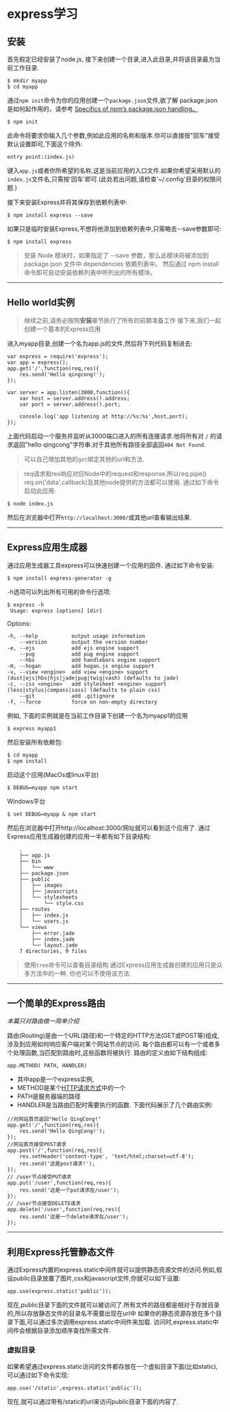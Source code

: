 # express学习
## 安装
首先假定已经安装了node.js, 接下来创建一个目录,进入此目录,并将该目录最为当前工作目录.
```
$ mkdir myapp
$ cd myapp
```
通过`npm init`命令为你的应用创建一个`package.json`文件,欲了解 package.json 是如何起作用的，请参考 [Specifics of npm’s package.json handling。](https://docs.npmjs.com/files/package.json)
    
    $ npm init
此命令将要求你输入几个参数,例如此应用的名称和版本.你可以直接按"回车"接受默认设置即可,下面这个除外:

    entry point:(index.js)
键入`app.js`或者你所希望的名称,这是当前应用的入口文件.如果你希望采用默认的`index.js`文件名,只需按'回车'即可.(此处若出问题,请检查'~/.config'目录的权限问题.)

接下来安装Express并将其保存到依赖列表中:

    $ npm install express --save
 如果只是临时安装Express,不想将他添加到依赖列表中,只需略去--save参数即可:

    $ npm install express

  > 安装 Node 模块时，如果指定了 --save 参数，那么此模块将被添加到 package.json 文件中 dependencies 依赖列表中。 然后通过 npm install 命令即可自动安装依赖列表中所列出的所有模块。
***
## Hello world实例
  > 继续之前,请务必按照**安装**章节执行了所有的前期准备工作
接下来,我们一起创建一个基本的Express应用

进入myapp目录,创建一个名为app.js的文件,然后将下列代码复制进去:
```
var express = require('express');
var app = express();
app.get('/',function(req,res){
    res.send('Hello qingcong!');
});

var server = app.listen(3000,function(){
    var host = server.address().address;
    var port = server.address().port;

    console.log('app listening at http://%s:%s',host,port);
});
```
上面代码启动一个服务并监听从3000端口进入的所有连接请求.他将所有对 ``/`` 的请求返回"hello qingcong"字符串.对于其他所有路径全部返回``404 Not Found``.
  > 可以自己增加其他的``get``绑定其他的url和方法.

  > req请求和res响应对应Node中的request和response.所以req.pipe() req.on('data',callback)及其他node提供的方法都可以使用.
通过如下命令启动此应用:

    $ node index.js
然后在浏览器中打开`http://localhost:3000/`或其他url查看输出结果.

***
## Express应用生成器
通过应用生成器工具express可以快速创建一个应用的固件.
通过如下命令安装:

    $ npm install express-generator -g
-h选项可以列出所有可用的命令行选项:

    $ express -h
     Usage: express [options] [dir]

  Options:

    -h, --help           output usage information
        --version        output the version number
    -e, --ejs            add ejs engine support
        --pug            add pug engine support
        --hbs            add handlebars engine support
    -H, --hogan          add hogan.js engine support
    -v, --view <engine>  add view <engine> support (dust|ejs|hbs|hjs|jade|pug|twig|vash) (defaults to jade)
    -c, --css <engine>   add stylesheet <engine> support (less|stylus|compass|sass) (defaults to plain css)
        --git            add .gitignore
    -f, --force          force on non-empty directory

例如, 下面的实例就是在当前工作目录下创建一个名为myapp1的应用

    $ express myapp1
然后安装所有依赖包:

    $ cd myapp
    $ npm install
启动这个应用(MacOs或linux平台)

    $ DEBUG=myapp npm start
Windows平台

    $ set DEBUG=myapp & npm start
然后在浏览器中打开http://localhost:3000/网址就可以看到这个应用了.
通过Express应用生成器创建的应用一半都有如下目录结构:
```
    .
    ├── app.js
    ├── bin
    │   └── www
    ├── package.json
    ├── public
    │   ├── images
    │   ├── javascripts
    │   └── stylesheets
    │       └── style.css
    ├── routes
    │   ├── index.js
    │   └── users.js
    └── views
        ├── error.jade
        ├── index.jade
        └── layout.jade
    7 directories, 9 files
```
  > 使用`tree`命令可以查看目录结构
  > 通过Express应用生成器创建的应用只是众多方法中的一种, 你也可以不使用该方法.
***

## 一个简单的Express路由
*本篇只对路由做一简单介绍*

路由(Routing)是由一个URL(路径)和一个特定的HTTP方法(GET或POST等)组成,涉及到应用如何响应客户端对某个网站节点的访问.
每个路由都可以有一个或者多个处理函数,当匹配到路由时,这些函数将被执行.
路由的定义由如下结构组成:

    app.METHOD( PATH, HANDLER) 
* 其中app是一个express实例,
* METHOD是某个[HTTP请求方式](http://www.cnblogs.com/yin-jingyu/archive/2011/08/01/2123548.html)中的一个
* PATH是服务器端的路径
* HANDLER是当路由匹配时需要执行的函数.
下面代码展示了几个路由实例:
```
//对网站首页返回"Hello QingCong!"
app.get('/',function(req,res){
    res.send('Hello QingCong!');
});
//网站首页接受POST请求
app.post('/',function(req,res){
    res.setHeader('content-type', 'text/html;charset=utf-8');
    res.send('这是post请求!');
});
// /user节点接受PUT请求
app.put('/user',function(req,res){
    res.send('这是一个put请求在/user');
});
// /user节点接受DELETE请求
app.delete('/user',function(req,res){
    res.send('这是一个delete请求在/user');
});
```
***
## 利用Express托管静态文件
通过Express内置的express.static中间件就可以提供静态资源文件的访问.例如,假设public目录放置了图片,css和javascript文件,你就可以如下设置:

    app.use(express.static('public'));
现在,public目录下面的文件就可以被访问了.所有文件的路径都是相对于存放目录的,所以存放静态文件的目录名不需要出现在url中
如果你的静态资源存放在多个目录下面,可以通过多次调用express.static中间件来加载. 访问时,express.static中间件会根据目录添加顺序查找所需文件.

### 虚拟目录
如果希望通过express.static访问的文件都存放在一个虚拟目录下面(比如static),可以通过如下命令实现:

    app.use('/static',express.static('public'));
现在,就可以通过带有/static的url来访问public目录下面的内容了.